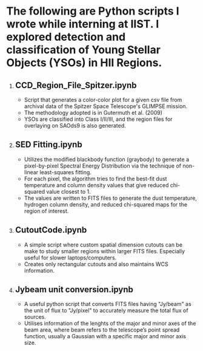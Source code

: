 # The following are Python scripts I wrote while interning at IIST. I explored detection and classification of Young Stellar Objects (YSOs) in HII Regions.

1) CCD_Region_File_Spitzer.ipynb
   -
   - Script that generates a color-color plot for a given csv file from archival data of the Spitzer Space Telescope's GLIMPSE mission.
   - The methodology adopted is in Gutermuth et al. (2009)
   - YSOs are classified into Class I/II/III, and the region files for overlaying on SAOds9 is also generated.
  
2) SED Fitting.ipynb
   -
   - Utilizes the modified blackbody function (graybody) to generate a pixel-by-pixel Spectral Energy Distribution via the technique of non-linear least-squares fitting.
   - For each pixel, the algorithm tries to find the best-fit dust temperature and column density values that give reduced chi-squared value closest to 1.
   - The values are written to FITS files to generate the dust temperature, hydrogen column density, and reduced chi-squared maps for the region of interest.

4) CutoutCode.ipynb
   -
   - A simple script where custom spatial dimension cutouts can be make to study smaller regions within larger FITS files. Especially useful for slower laptops/computers.
   - Creates only rectangular cutouts and also maintains WCS information.

5) Jybeam unit conversion.ipynb
   -
   - A useful python script that converts FITS files having "Jy/beam" as the unit of flux to "Jy/pixel" to accurately measure the total flux of sources.
   - Utilises information of the lenghts of the major and minor axes of the beam area, where beam refers to the telescope’s point spread function, usually a Gaussian with a specific major and minor axis size.
